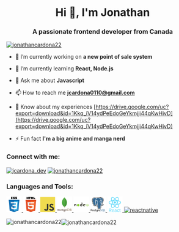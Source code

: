 <h1 align="center">Hi 👋, I'm Jonathan</h1>
<h3 align="center">A passionate frontend developer from Canada</h3>

<p align="left"> <a href="https://github.com/ryo-ma/github-profile-trophy"><img src="https://github-profile-trophy.vercel.app/?username=jonathancardona22" alt="jonathancardona22" /></a> </p>

- 🔭 I’m currently working on **a new point of sale system**

- 🌱 I’m currently learning **React, Node.js**

- 💬 Ask me about **Javascript**

- 📫 How to reach me **jcardona0110@gmail.com**

- 📄 Know about my experiences [https://drive.google.com/uc?export=download&id=1Kkq_iV14ydPeEdoGeYkmjji44qKwHivD](https://drive.google.com/uc?export=download&id=1Kkq_iV14ydPeEdoGeYkmjji44qKwHivD)

- ⚡ Fun fact **I'm a big anime and manga nerd**

<h3 align="left">Connect with me:</h3>
<p align="left">
<a href="https://twitter.com/jcardona_dev" target="blank"><img align="center" src="https://raw.githubusercontent.com/rahuldkjain/github-profile-readme-generator/master/src/images/icons/Social/twitter.svg" alt="jcardona_dev" height="30" width="40" /></a>
<a href="https://linkedin.com/in/jonathancardona22" target="blank"><img align="center" src="https://raw.githubusercontent.com/rahuldkjain/github-profile-readme-generator/master/src/images/icons/Social/linked-in-alt.svg" alt="jonathancardona22" height="30" width="40" /></a>
</p>

<h3 align="left">Languages and Tools:</h3>
<p align="left"> <a href="https://www.w3schools.com/css/" target="_blank" rel="noreferrer"> <img src="https://raw.githubusercontent.com/devicons/devicon/master/icons/css3/css3-original-wordmark.svg" alt="css3" width="40" height="40"/> </a> <a href="https://www.w3.org/html/" target="_blank" rel="noreferrer"> <img src="https://raw.githubusercontent.com/devicons/devicon/master/icons/html5/html5-original-wordmark.svg" alt="html5" width="40" height="40"/> </a> <a href="https://developer.mozilla.org/en-US/docs/Web/JavaScript" target="_blank" rel="noreferrer"> <img src="https://raw.githubusercontent.com/devicons/devicon/master/icons/javascript/javascript-original.svg" alt="javascript" width="40" height="40"/> </a> <a href="https://www.mongodb.com/" target="_blank" rel="noreferrer"> <img src="https://raw.githubusercontent.com/devicons/devicon/master/icons/mongodb/mongodb-original-wordmark.svg" alt="mongodb" width="40" height="40"/> </a> <a href="https://nodejs.org" target="_blank" rel="noreferrer"> <img src="https://raw.githubusercontent.com/devicons/devicon/master/icons/nodejs/nodejs-original-wordmark.svg" alt="nodejs" width="40" height="40"/> </a> <a href="https://www.postgresql.org" target="_blank" rel="noreferrer"> <img src="https://raw.githubusercontent.com/devicons/devicon/master/icons/postgresql/postgresql-original-wordmark.svg" alt="postgresql" width="40" height="40"/> </a> <a href="https://reactjs.org/" target="_blank" rel="noreferrer"> <img src="https://raw.githubusercontent.com/devicons/devicon/master/icons/react/react-original-wordmark.svg" alt="react" width="40" height="40"/> </a> <a href="https://reactnative.dev/" target="_blank" rel="noreferrer"> <img src="https://reactnative.dev/img/header_logo.svg" alt="reactnative" width="40" height="40"/> </a> </p>

<p><img align="left" src="https://github-readme-stats.vercel.app/api/top-langs?username=jonathancardona22&show_icons=true&locale=en&layout=compact" alt="jonathancardona22" /></p>

<p><img align="center" src="https://github-readme-streak-stats.herokuapp.com/?user=jonathancardona22&" alt="jonathancardona22" /></p>

